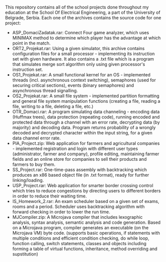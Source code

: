 This repository contains all of the school projects done throughout my education at the School Of Electrical Engineering, a part of the University of Belgrade, Serbia.
Each one of the archives contains the source code for one project:
  - ASP_DomaciZadatak.rar: Connect Four game analyzer, which uses MINIMAX method to determine which player has the advantage at which point in the match.
  - ORT2_Projekat.rar: Using a given simulator, this archive contains configuration files for a small processor - implementing its instruction set with given hardware. It also         contains a .txt file which is a program that simulates merge sort algorithm only using given processor's instruction set.
  - OS1_Projekat.rar: A small functional kernel for an OS - implemented threads (incl. asynchronous context switching), semaphores (used for securing critical sections), events       (binary semaphores) and asynchronous thread signalling.
  - OS2_Projekat.rar: A small file system - implemented partition formatting and general file system manipulation functions (creating a file, reading a file, writing to a file,       deleting a file, etc.)
  - OTR_Domaci.rar: A program simulating data channeling - encoding data (Huffmax trees), data protection (repeating code), running encoded and protected data through a channel       with an error rate, decrypting data (by majority) and decoding data. Program returns probability of a wrongly decoded and decrypted character within the input string, for a       given data channel error rate.
  - PIA_Project.zip: Web application for farmers and agricultural companies - implemented registration and login with different user types (administrator, farmer and company),         profile editing, maintaining farmer fields and an online store for companies to sell their products and farmers to buy them.
  - SS_Project.rar: One-time-pass assembly with backtracking which produces an x86 based object file (in .txt format), ready for further linking/loading.
  - USP_Project.rar: Web application for smarter border crossing control which tries to reduce congestions by directing users to different borders in order to reduce their waiting     time.
  - IS_Homework_2.rar: An exam scheduler based on a given set of exams, rooms and a period. Scheduler uses backtracking algorithm with forward checking in order to lower the run       time.
  - MJCompiler.zip: A Microjava compiler that includes lexographic analysis, syntax analysis, semantic analysis and code generation. Based on a Microjava program, compiler             generates an executable (on the Microjava VM) byte code. (supports basic operations, if statements with multiple conditions and efficient condition checking, do while loop,       function calling, switch statements, classes and objects including forming a table of virtual functions, inheritance, method overriding and supstitution) 
